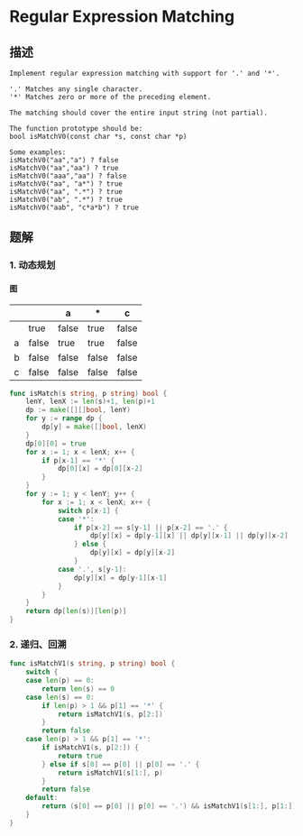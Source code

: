 # Regular Expression Matching 

## 描述

    Implement regular expression matching with support for '.' and '*'.

    '.' Matches any single character.
    '*' Matches zero or more of the preceding element.

    The matching should cover the entire input string (not partial).

    The function prototype should be:
    bool isMatchV0(const char *s, const char *p)

    Some examples:
    isMatchV0("aa","a") ? false
    isMatchV0("aa","aa") ? true
    isMatchV0("aaa","aa") ? false
    isMatchV0("aa", "a*") ? true
    isMatchV0("aa", ".*") ? true
    isMatchV0("ab", ".*") ? true
    isMatchV0("aab", "c*a*b") ? true

## 题解

### 1. 动态规划

#### 图

|     |       | a     | *     | c     |
| --- | ----- | ----- | ----- | ----- |
|     | true  | false | true  | false |
| a   | false | true  | true  | false |
| b   | false | false | false | false |
| c   | false | false | false | false |

````go
func isMatch(s string, p string) bool {
    lenY, lenX := len(s)+1, len(p)+1
    dp := make([][]bool, lenY)
    for y := range dp {
        dp[y] = make([]bool, lenX)
    }
    dp[0][0] = true
    for x := 1; x < lenX; x++ {
        if p[x-1] == '*' {
            dp[0][x] = dp[0][x-2]
        }
    }
    for y := 1; y < lenY; y++ {
        for x := 1; x < lenX; x++ {
            switch p[x-1] {
            case '*':
                if p[x-2] == s[y-1] || p[x-2] == '.' {
                    dp[y][x] = dp[y-1][x] || dp[y][x-1] || dp[y][x-2]
                } else {
                    dp[y][x] = dp[y][x-2]
                }
            case '.', s[y-1]:
                dp[y][x] = dp[y-1][x-1]
            }
        }
    }
    return dp[len(s)][len(p)]
}
````

### 2. 递归、回溯

````go
func isMatchV1(s string, p string) bool {
    switch {
    case len(p) == 0:
        return len(s) == 0
    case len(s) == 0:
        if len(p) > 1 && p[1] == '*' {
            return isMatchV1(s, p[2:])
        }
        return false
    case len(p) > 1 && p[1] == '*':
        if isMatchV1(s, p[2:]) {
            return true
        } else if s[0] == p[0] || p[0] == '.' {
            return isMatchV1(s[1:], p)
        }
        return false
    default:
        return (s[0] == p[0] || p[0] == '.') && isMatchV1(s[1:], p[1:])
    }
}
````